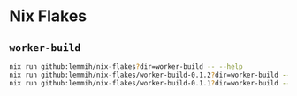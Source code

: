 # Nix Flakes

## `worker-build`

```bash
nix run github:lemmih/nix-flakes?dir=worker-build -- --help
nix run github:lemmih/nix-flakes/worker-build-0.1.2?dir=worker-build -- --help
nix run github:lemmih/nix-flakes/worker-build-0.1.1?dir=worker-build -- --help
```
